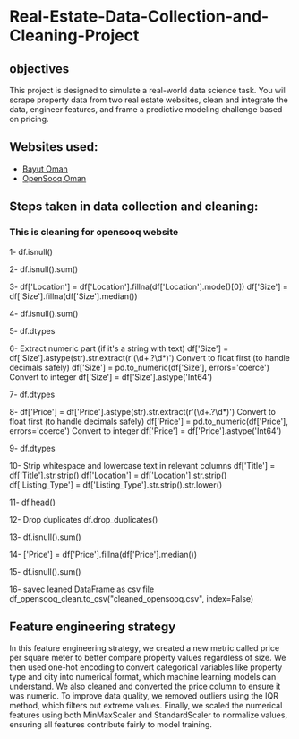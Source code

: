 # Real-Estate-Data-Collection-and-Cleaning-Project

## objectives
This project is designed to simulate a real-world data science task. You will scrape property data from two real estate websites, clean and integrate the data, engineer features, and frame a predictive modeling challenge based on pricing.


## 	Websites used:
- [Bayut Oman](https://www.bayut.om/en/)
- [OpenSooq Oman](https://om.opensooq.com/en/property)

##  Steps taken in data collection and cleaning:
### This is cleaning for opensooq website
1- df.isnull()

2- df.isnull().sum()

3- df['Location'] = df['Location'].fillna(df['Location'].mode()[0])
   df['Size'] = df['Size'].fillna(df['Size'].median())

4- df.isnull().sum()

5- df.dtypes

6- Extract numeric part (if it's a string with text)
   df['Size'] = df['Size'].astype(str).str.extract(r'(\d+\.?\d*)')
   Convert to float first (to handle decimals safely)
   df['Size'] = pd.to_numeric(df['Size'], errors='coerce')
   Convert to integer
   df['Size'] = df['Size'].astype('Int64')

7- df.dtypes

8- df['Price'] = df['Price'].astype(str).str.extract(r'(\d+\.?\d*)')
   Convert to float first (to handle decimals safely)
   df['Price'] = pd.to_numeric(df['Price'], errors='coerce')
   Convert to integer
   df['Price'] = df['Price'].astype('Int64')

9- df.dtypes

10- Strip whitespace and lowercase text in relevant columns
    df['Title'] = df['Title'].str.strip()
    df['Location'] = df['Location'].str.strip()
    df['Listing_Type'] = df['Listing_Type'].str.strip().str.lower()

11- df.head()

12- Drop duplicates 
    df.drop_duplicates()
     
13- df.isnull().sum()

14- ['Price'] = df['Price'].fillna(df['Price'].median())

15- df.isnull().sum()

16-  savec leaned DataFrame as csv file
     df_opensooq_clean.to_csv("cleaned_opensooq.csv", index=False)

## Feature engineering strategy
In this feature engineering strategy, we created a new metric called price per square meter to better compare property values regardless of size. We then used one-hot encoding to convert categorical variables like property type and city into numerical format, which machine learning models can understand. We also cleaned and converted the price column to ensure it was numeric. To improve data quality, we removed outliers using the IQR method, which filters out extreme values. Finally, we scaled the numerical features using both MinMaxScaler and StandardScaler to normalize values, ensuring all features contribute fairly to model training.
